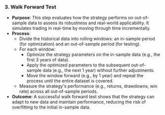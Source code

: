 ### 3. Walk Forward Test
   - **Purpose**: This step evaluates how the strategy performs on out-of-sample data to assess its robustness and real-world applicability. It simulates trading in real-time by moving through time incrementally.
   - **Process**:
     - Divide the historical data into rolling windows: an in-sample period (for optimization) and an out-of-sample period (for testing).
     - For each window:
       - Optimize the strategy parameters on the in-sample data (e.g., the first 3 years of data).
       - Apply the optimized parameters to the subsequent out-of-sample data (e.g., the next 1 year) without further adjustments.
       - Move the window forward (e.g., by 1 year) and repeat the process until the entire dataset is covered.
     - Measure the strategy's performance (e.g., returns, drawdowns, win rate) across all out-of-sample periods.
   - **Outcome**: A successful walk forward test shows that the strategy can adapt to new data and maintain performance, reducing the risk of overfitting to the initial in-sample data.
